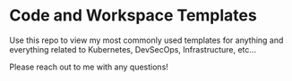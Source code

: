 # Code and Workspace Templates

Use this repo to view my most commonly used templates for anything and everything related to Kubernetes, DevSecOps, Infrastructure, etc...

Please reach out to me with any questions!
